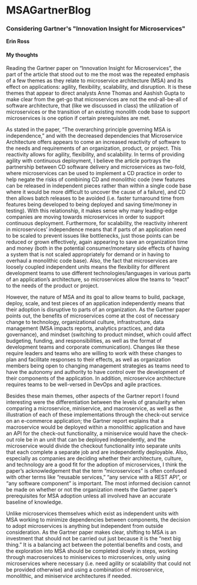 # MSAGartnerBlog
<h3>Considering Gartner's "Innovation Insight for Microservices"</h3>
<b>Erin Ross</b>

<h4>My thoughts</h4>
 <p>Reading the Gartner paper on “Innovation Insight for Microservices”, the part of the article that stood out to me the most was the repeated emphasis of a few themes as they relate to microservice architecture (MSA) and its effect on applications: agility, flexibility, scalability, and disruption. It is these themes that appear to direct analysts Anne Thomas and Aashish Gupta to make clear from the get-go that microservices are not the end-all-be-all of software architecture, that (like we discussed in class) the utilization of microservices or the transition of an existing monolith code base to support microservices is one option if certain prerequisites are met. </p>
<p>As stated in the paper, “The overarching principle governing MSA is independence,” and with the decreased dependencies that Microservice Architecture offers appears to come an increased reactivity of software to the needs and requirements of an organization, product, or project. This reactivity allows for agility, flexibility, and scalability. In terms of providing agility with continuous deployment, I believe the article portrays the partnership between CD software delivery and microservices as two-fold, where microservices can be used to implement a CD practice in order to help negate the risks of combining CD and monolithic code (new features can be released in independent pieces rather than within a single code base where it would be more difficult to uncover the cause of a failure), and CD then allows batch releases to be avoided (i.e. faster turnaround time from features being developed to being deployed and saving time/money in testing). With this relationship, it makes sense why many leading-edge companies are moving towards microservices in order to support continuous deployment. Furthermore, for scalability, the reactivity inherent in microservices’ independence means that if parts of an application need to be scaled to prevent issues like bottlenecks, just those points can be reduced or grown effectively, again appearing to save an organization time and money (both in the potential consumer/monetary side effects of having a system that is not scaled appropriately for demand or in having to overhaul a monolithic code base). Also, the fact that microservices are loosely coupled independent units means the flexibility for different development teams to use different technologies/languages in various parts of an application’s architecture, so microservices allow the teams to “react” to the needs of the product or project. </p>
<p>However, the nature of MSA and its goal to allow teams to build, package, deploy, scale, and test pieces of an application independently means that their adoption is disruptive to parts of an organization. As the Gartner paper points out, the benefits of microservices come at the cost of necessary change to technology, organizational culture, infrastructure, data management (MSA impacts reports, analytics practices, and data governance), and mindset (switching to product mindset, which could affect budgeting, funding, and responsibilities, as well as the format of development teams and corporate communication). Changes like these require leaders and teams who are willing to work with these changes to plan and facilitate responses to their effects, as well as organization members being open to changing management strategies as teams need to have the autonomy and authority to have control over the development of their components of the application. In addition, microservice architecture requires teams to be well-versed in DevOps and agile practices.</p>
<p>Besides these main themes, other aspects of the Gartner report I found interesting were the differentiation between the levels of granularity when comparing a microservice, miniservice, and macroservice, as well as the illustration of each of these implementations through the check-out service on an e-commerce application; the Gartner report explains that a macroservice would be deployed within a monolithic application and have an API for the check-out functionality, a miniservice would have the check-out role be in an unit that can be deployed independently, and the microservice would divide the checkout functionality into separate units that each complete a separate job and are independently deployable. Also, especially as companies are deciding whether their architecture, culture, and technology are a good fit for the adoption of microservices, I think the paper’s acknowledgement that the term “microservices” is often confused with other terms like “reusable services,” “any service with a REST API”, or “any software component” is important. The most informed decision cannot be made on whether or not the organization meets the Gartner paper’s prerequisites for MSA adoption unless all involved have an accurate baseline of knowledge.</p>
<p>Unlike microservices themselves which exist as independent units with MSA working to minimize dependencies between components, the decision to adopt microservices is anything but independent from outside consideration. As the Gartner paper makes clear, shifting to MSA is an investment that should not be carried out just because it is the “next big thing.” It is a balancing act between the potential benefits and costs, and the exploration into MSA should be completed slowly in steps, working through macroservices to miniservices to microservices, only using microservices where necessary (i.e. need agility or scalability that could not be provided otherwise) and using a combination of microservice, monolithic, and miniservice architectures if needed.</p>
